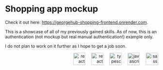 # Shopping app mockup
Check it out here: https://georgehub-shopping-frontend.onrender.com.

This is a showcase of all of my previously gained skills. As of now, this is an authentication (not mockup but real manual authentication!) example only. 

I do not plan to work on it further as I hope to get a job soon.


<div align="right">
  <img src="https://cdn.jsdelivr.net/gh/devicons/devicon/icons/nextjs/nextjs-original.svg" height="40" alt="react logo"  />
  <img width="12" />
  <img src="https://cdn.jsdelivr.net/gh/devicons/devicon/icons/react/react-original.svg" height="40" alt="react logo"  />
  <img width="12" />
  <img src="https://cdn.jsdelivr.net/gh/devicons/devicon/icons/typescript/typescript-original.svg" height="40" alt="typescript logo"  />
  <img width="12" />
  <img src="https://cdn.jsdelivr.net/gh/devicons/devicon/icons/javascript/javascript-original.svg" height="40" alt="javascript logo"  />
  <img width="12" />
  <img src="https://cdn.jsdelivr.net/gh/devicons/devicon/icons/sass/sass-original.svg" height="40" alt="sass logo"  />
</div>

